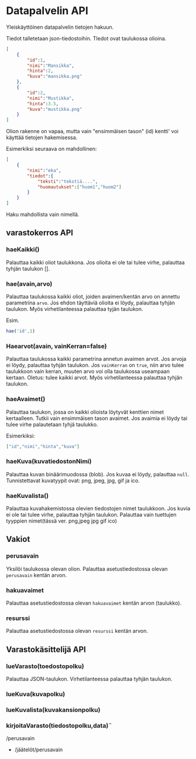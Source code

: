 # Datapalvelin API

Yleiskäyttöinen datapalvelin tietojen hakuun.

Tiedot talletetaan json-tiedostoihin. TIedot ovat taulukossa olioina.

```json
[
    {
        "id":1,
        "nimi":"Mansikka",
        "hinta":2,
        "kuva":"mansikka.png"
    },
    {
        "id":2,
        "nimi":"Mustikka",
        "hinta":3.5,
        "kuva":"mustikka.png" 
    }
]
```

Olion rakenne on vapaa, mutta vain "ensimmäisen tason" (id) kentti' voi käyttää tietojen hakemisessa.

Esimerkiksi seuraava on mahdollinen:

```json
[
    {
        "nimi":"eka",
        "tiedot":{
            "teksti":"tekstiä....",
            "huomautukset":["huom1","huom2"]
        }
    }
]
```
Haku mahdollista vain nimellä.

## varastokerros API

### **haeKaikki()**
Palauttaa kaikki oliot taulukkona. Jos olioita ei ole tai tulee virhe, palauttaa tyhjän taulukon [].

### **hae(avain,arvo)**
Palauttaa taulukossa kaikki oliot, joiden avaimen/kentän arvo on annettu parametrina `arvo`. Jos ehdon täyttäviä olioita ei löydy, palauttaa tyhjän taulukon. Myös virhetilanteessa palauttaa tyjän taulukon.

Esim.
```js
hae('id',1)
```

### **Haearvot(avain, vainKerran=false)**
Palauttaa taulukossa kaikki parametrina annetun avaimen arvot. Jos arvoja ei löydy, palauttaa tyhjän taulukon. Jos `vainKerran` on `true`, niin arvo tulee taulukkoon vain kerran, muuten arvo voi olla taulukossa useampaan kertaan. Oletus: tulee kaikki arvot. Myös virhetilanteessa palauttaa tyhjän taulukon.

### **haeAvaimet()**
Palauttaa taulukon, jossa on kaikki olioista löytyvät kenttien nimet kertaalleen. Tutkii vain ensimmäisen tason avaimet. Jos avaimia ei löydy tai tulee virhe palautetaan tyhjä taulukko.

Esimerkiksi:
```json
["id","nimi","hinta","kuva"]
```

### **haeKuva(kuvatiedostonNimi)**
Palauttaa kuvan binäärimuodossa (blob). Jos kuvaa ei löydy, palauttaa `null`. Tunnistettavat kuvatyypit ovat: png, jpeg, jpg, gif ja ico.

### **haeKuvalista()**
Palauttaa kuvahakemistossa olevien tiedostojen nimet taulukkoon. Jos kuvia ei ole tai tulee virhe, palauttaa tyhjän taulukon. Palauttaa vain tuettujen tyyppien nimet(tässä ver. png,jpeg jpg gif ico)

## Vakiot

### **perusavain**
Yksilöi taulukossa olevan olion.
Palauttaa asetustiedostossa olevan `perusavain` kentän arvon.

### **hakuavaimet**
Palauttaa asetustiedostossa olevan `hakuavaimet` kentän arvon (taulukko).

### **resurssi**
Palauttaa asetustiedostossa olevan `resurssi` kentän arvon.

## Varastokäsittelijä API

### **lueVarasto(toedostopolku)**
Palauttaa JSON-taulukon. Virhetilanteessa palauttaa tyhjän taulukon.

### **lueKuva(kuvapolku)**

### **lueKuvalista(kuvakansionpolku)**

### **kirjoitaVarasto(tiedostopolku,data)**¨

<resurssi>/perusavain
-   /jäätelöt/perusavain

